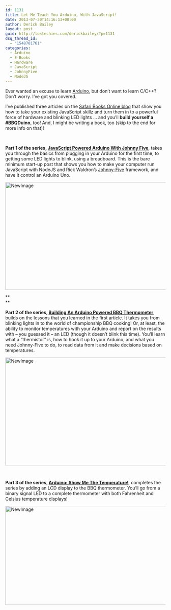 ```yaml
---
id: 1131
title: Let Me Teach You Arduino, With JavaScript!
date: 2013-07-30T14:16:13+00:00
author: Derick Bailey
layout: post
guid: http://lostechies.com/derickbailey/?p=1131
dsq_thread_id:
  - "1548701761"
categories:
  - Arduino
  - E-Books
  - Hardware
  - JavaScript
  - JohnnyFive
  - NodeJS
---
```

Ever wanted an excuse to learn [Arduino](http://arduino.cc/), but don&#8217;t want to learn C/C++? Don&#8217;t worry. I&#8217;ve got you covered. 

I&#8217;ve published three articles on the [Safari Books Online blog](http://blog.safaribooksonline.com/) that show you how to take your existing JavaScript skillz and turn them in to a powerful force of hardware and blinking LED lights &#8230; and you&#8217;ll **build yourself a #BBQDuino**, too! And, I might be writing a book, too (skip to the end for more info on that)!

 

**Part 1 of the series, [JavaScript Powered Arduino With Johnny Five](http://blog.safaribooksonline.com/2013/07/16/javascript-powered-arduino-with-johnny-five/)**, takes you through the basics from plugging in your Arduino for the first time, to getting some LED lights to blink, using a breadboard. This is the bare minimum start-up post that shows you how to make your computer run JavaScript with NodeJS and Rick Waldron&#8217;s [Johnny-Five](https://github.com/rwldrn/johnny-five) framework, and have it control an Arduino Uno. 

<img src="http://lostechies.com/derickbailey/files/2013/07/NewImage.png" alt="NewImage" width="600" height="337" border="0" />

**  
** 

**Part 2 of the series, [Building An Arduino Powered BBQ Thermometer](http://blog.safaribooksonline.com/2013/07/25/an-arduino-powered-bbq-thermometer/)**, builds on the lessons that you learned in the first article. It takes you from blinking lights in to the world of championship BBQ cooking! Or, at least, the ability to monitor temperatures with your Arduino and report on the results with &#8211; you guessed it &#8211; an LED (though it doesn&#8217;t blink this time). You&#8217;ll learn what a &#8220;thermistor&#8221; is, how to hook it up to your Arduino, and what you need Johnny-Five to do, to read data from it and make decisions based on temperatures.

<img src="http://lostechies.com/derickbailey/files/2013/07/NewImage1.png" alt="NewImage" width="600" height="338" border="0" />

 

**Part 3 of the series, [Arduino: Show Me The Temperature!](http://blog.safaribooksonline.com/2013/07/30/arduino-show-me-the-temperature/)**, completes the series by adding an LCD display to the BBQ thermometer. You&#8217;ll go from a binary signal LED to a complete thermometer with both Fahrenheit and Celsius temperature displays!

<img src="http://lostechies.com/derickbailey/files/2013/07/NewImage2.png" alt="NewImage" width="550" height="310" border="0" />